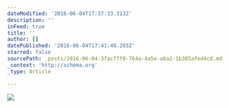 ```yaml
---
dateModified: '2016-06-04T17:37:33.313Z'
description: ''
inFeed: true
title: ''
author: []
datePublished: '2016-06-04T17:41:40.203Z'
starred: false
sourcePath: _posts/2016-06-04-3facf7f8-764a-4a5e-a6a2-1b385afed4cd.md
_context: 'http://schema.org'
_type: Article

---
```

![](https://the-grid-user-content.s3-us-west-2.amazonaws.com/aa6a109e-010e-42dc-a064-b219be90c465.jpg)